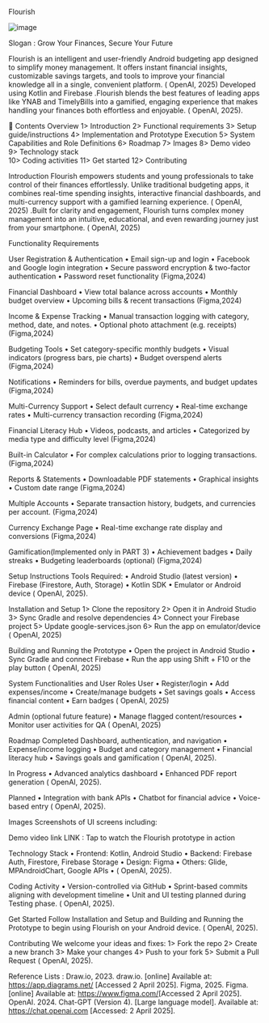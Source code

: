 Flourish 


![image](https://github.com/user-attachments/assets/5897f43f-7708-4a38-9930-c6c3c1198aa2)

Slogan : Grow Your Finances, Secure Your Future

Flourish is an intelligent and user-friendly Android budgeting app designed to simplify money management. It offers instant financial insights, customizable savings targets, and tools to improve your financial knowledge all in a single, convenient platform. ( OpenAI, 2025) Developed using Kotlin and Firebase .Flourish blends the best features of leading apps like YNAB and TimelyBills into a gamified, engaging experience that makes handling your finances both effortless and enjoyable. ( OpenAI, 2025).

📑 Contents Overview
1> Introduction 
2>  Functional requirements 
3> 	Setup guide/instructions 
4> 	Implementation and Prototype Execution
5>	System Capabilities and Role Definitions
6>	Roadmap
7>	Images
8>	Demo video  
9> Technology stack  
10>	Coding activities
11> 	Get started
12>	Contributing 


Introduction
Flourish empowers students and young professionals to take control of their finances effortlessly. Unlike traditional budgeting apps, it combines real-time spending insights, interactive financial dashboards, and multi-currency support with a gamified learning experience. ( OpenAI, 2025) .Built for clarity and engagement, Flourish turns complex money management into an intuitive, educational, and even rewarding journey just from your smartphone. ( OpenAI, 2025)


Functionality Requirements

 User Registration & Authentication
•	Email sign-up and login
•	Facebook and Google login integration
•	Secure password encryption & two-factor authentication
•	Password reset functionality
(Figma,2024)

 Financial Dashboard
•	View total balance across accounts
•	Monthly budget overview
•	Upcoming bills & recent transactions
(Figma,2024)

 Income & Expense Tracking
•	Manual transaction logging with category, method, date, and notes.
•	Optional photo attachment (e.g. receipts)
(Figma,2024)

Budgeting Tools
•	Set category-specific monthly budgets
•	Visual indicators (progress bars, pie charts)
•	Budget overspend alerts
(Figma,2024)


Notifications
•	Reminders for bills, overdue payments, and budget updates
(Figma,2024)

Multi-Currency Support
•	Select default currency
•	Real-time exchange rates
•	Multi-currency transaction recording
(Figma,2024)

Financial Literacy Hub
•	Videos, podcasts, and articles
•	Categorized by media type and difficulty level
(Figma,2024)

 Built-in Calculator
•	For complex calculations prior to logging transactions.
(Figma,2024)

 Reports & Statements
•	Downloadable PDF statements
•	Graphical insights
•	Custom date range
(Figma,2024)

 Multiple Accounts
•	Separate transaction history, budgets, and currencies per account.
(Figma,2024)

Currency Exchange Page
•	Real-time exchange rate display and conversions
(Figma,2024)

Gamification(Implemented only in PART 3) 
•	Achievement badges
•	Daily streaks
•	Budgeting leaderboards (optional)
(Figma,2024)


Setup Instructions
Tools Required:
•	Android Studio (latest version)
•	Firebase (Firestore, Auth, Storage)
•	Kotlin SDK
•	Emulator or Android device
( OpenAI, 2025).

  Installation and Setup
1>	Clone the repository
2>	Open it in Android Studio
3>	Sync Gradle and resolve dependencies
4>	Connect your Firebase project
5>	Update google-services.json
6>	Run the app on emulator/device
( OpenAI, 2025)

 Building and Running the Prototype
•	Open the project in Android Studio
•	Sync Gradle and connect Firebase
•	Run the app using Shift + F10 or the play button
( OpenAI, 2025)


 System Functionalities and User Roles
User 
•	Register/login
•	Add expenses/income
•	Create/manage budgets
•	Set savings goals
•	Access financial content
•	Earn badges
( OpenAI, 2025)

 Admin (optional future feature)
•	Manage flagged content/resources
•	Monitor user activities for QA
( OpenAI, 2025)

Roadmap
 Completed Dashboard, authentication, and navigation
•	Expense/income logging
•	Budget and category management
•	Financial literacy hub
•	Savings goals and gamification
( OpenAI, 2025).

In Progress
•	Advanced analytics dashboard
•	Enhanced PDF report generation
( OpenAI, 2025).

 Planned
•	Integration with bank APIs
•	Chatbot for financial advice
•	Voice-based entry
( OpenAI, 2025).

   Images
Screenshots of UI screens including:


Demo video link
LINK : 
Tap to watch the Flourish prototype in action

Technology Stack
•	  Frontend: Kotlin, Android Studio
•	Backend: Firebase Auth, Firestore, Firebase Storage
•	 Design: Figma
•	 Others: Glide, MPAndroidChart, Google APIs
•	( OpenAI, 2025).


 Coding Activity
•	Version-controlled via GitHub
•	Sprint-based commits aligning with development timeline
•	Unit and UI testing planned during Testing phase.
( OpenAI, 2025).

 Get Started
Follow Installation and Setup and Building and Running the Prototype to begin using Flourish on your Android device.
( OpenAI, 2025).

Contributing
We welcome your ideas and fixes:
1>	Fork the repo
2>	Create a new branch
3>	Make your changes
4>	Push to your fork
5>	Submit a Pull Request
( OpenAI, 2025).

Reference Lists : 
Draw.io, 2023. draw.io. [online] Available at: <https://app.diagrams.net/> [Accessed 2 April 2025]. 
Figma, 2025. Figma. [online] Available at: <https://www.figma.com/>[Accessed 2 April 2025].
OpenAI. 2024. Chat-GPT (Version 4). [Large language model]. Available at: https://chat.openai.com [Accessed: 2 April  2025]. 









                                                                                              

